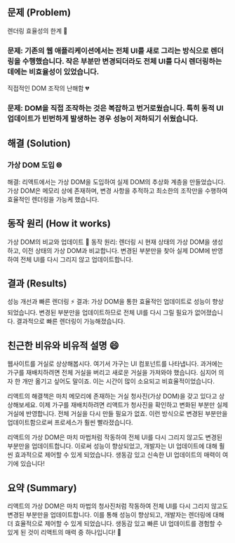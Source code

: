 ## 문제 (Problem)
렌더링 효율성의 한계 🚀

### 문제: 기존의 웹 애플리케이션에서는 전체 UI를 새로 그리는 방식으로 렌더링을 수행했습니다. 작은 부분만 변경되더라도 전체 UI를 다시 렌더링하는 데에는 비효율성이 있었습니다.
직접적인 DOM 조작의 난해함 💔
### 문제: DOM을 직접 조작하는 것은 복잡하고 번거로웠습니다. 특히 동적 UI 업데이트가 빈번하게 발생하는 경우 성능이 저하되기 쉬웠습니다.


## 해결 (Solution)

### 가상 DOM 도입 🌐
해결: 리액트에서는 가상 DOM을 도입하여 실제 DOM의 추상화 계층을 만들었습니다. 
가상 DOM은 메모리 상에 존재하며, 변경 사항을 추적하고 최소한의 조작만을 수행하여 효율적인 렌더링을 가능케 했습니다.


## 동작 원리 (How it works)

가상 DOM의 비교와 업데이트 🔄
동작 원리: 렌더링 시 현재 상태의 가상 DOM을 생성하고, 이전 상태의 가상 DOM과 비교합니다. 변경된 부분만을 찾아 실제 DOM에 반영하여 전체 UI를 다시 그리지 않고 업데이트합니다.

## 결과 (Results)
성능 개선과 빠른 렌더링 ⚡
결과: 가상 DOM을 통한 효율적인 업데이트로 성능이 향상되었습니다. 
변경된 부분만을 업데이트하므로 전체 UI를 다시 그릴 필요가 없어졌습니다. 
결과적으로 빠른 렌더링이 가능해졌습니다.


## 친근한 비유와 비유적 설명 😄

웹사이트를 거실로 상상해봅시다. 
여기서 가구는 UI 컴포넌트를 나타냅니다. 과거에는 가구를 재배치하려면 전체 거실을 버리고 새로운 거실을 가져와야 했습니다. 
심지어 의자 한 개만 옮기고 싶어도 말이죠. 이는 시간이 많이 소요되고 비효율적이었습니다.

리액트의 해결책은 마치 메모리에 존재하는 거실 청사진(가상 DOM)을 갖고 있다고 상상해보세요. 
이제 가구를 재배치하려면 리액트가 청사진을 확인하고 변화된 부분만 실제 거실에 반영합니다. 
전체 거실을 다시 만들 필요가 없죠. 이런 방식으로 변경된 부분만을 업데이트함으로써 프로세스가 훨씬 빨라졌습니다.

리액트의 가상 DOM은 마치 마법처럼 작동하여 전체 UI를 다시 그리지 않고도 변경된 부분만을 업데이트합니다. 
이로써 성능이 향상되었고, 개발자는 UI 업데이트에 대해 훨씬 효과적으로 제어할 수 있게 되었습니다. 
생동감 있고 신속한 UI 업데이트의 매력이 여기에 있습니다! 


## 요약 (Summary)
리액트의 가상 DOM은 마치 마법의 청사진처럼 작동하여 전체 UI를 다시 그리지 않고도 변경된 부분만을 업데이트합니다. 
이를 통해 성능이 향상되고, 개발자는 렌더링에 대해 더 효율적으로 제어할 수 있게 되었습니다. 생동감 있고 빠른 UI 업데이트를 경험할 수 있게 된 것이 리액트의 매력 중 하나입니다! 🚀
